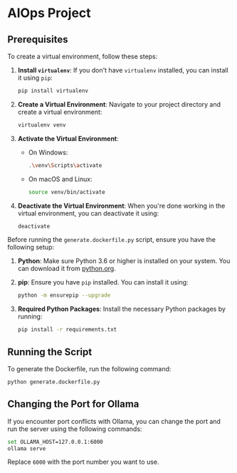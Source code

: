 # AIOps Project

## Prerequisites
To create a virtual environment, follow these steps:

1. **Install `virtualenv`**: If you don't have `virtualenv` installed, you can install it using `pip`:
    ```sh
    pip install virtualenv
    ```

2. **Create a Virtual Environment**: Navigate to your project directory and create a virtual environment:
    ```sh
    virtualenv venv
    ```

3. **Activate the Virtual Environment**:
    - On Windows:
        ```sh
        .\venv\Scripts\activate
        ```
    - On macOS and Linux:
        ```sh
        source venv/bin/activate
        ```

4. **Deactivate the Virtual Environment**: When you're done working in the virtual environment, you can deactivate it using:
    ```sh
    deactivate
    ```
Before running the `generate.dockerfile.py` script, ensure you have the following setup:

1. **Python**: Make sure Python 3.6 or higher is installed on your system. You can download it from [python.org](https://www.python.org/).
2. **pip**: Ensure you have `pip` installed. You can install it using:
    ```sh
    python -m ensurepip --upgrade
    ```

3. **Required Python Packages**: Install the necessary Python packages by running:
    ```sh
    pip install -r requirements.txt
    ```

## Running the Script

To generate the Dockerfile, run the following command:
```sh
python generate.dockerfile.py
```

## Changing the Port for Ollama

If you encounter port conflicts with Ollama, you can change the port and run the server using the following commands:

```sh
set OLLAMA_HOST=127.0.0.1:6000
ollama serve
```

Replace `6000` with the port number you want to use.


